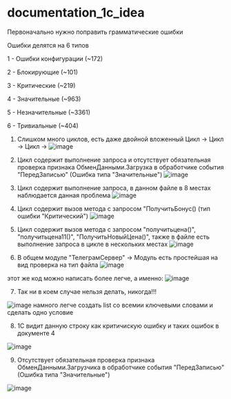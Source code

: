 # documentation_1c_idea

Первоначально нужно поправить грамматические ошибки

Ошибки делятся на 6 типов

1 - Ошибки конфигурации (~172)

2 - Блокирующие (~101)

3 - Критические (~219)

4 - Значительные (~963)

5 - Незначительные (~3361)

6 - Тривиальные (~404)


1. Слишком много циклов, есть даже двойной вложенный Цикл -> Цикл -> Цикл -> 
![image](https://github.com/abushka/documentation_1c_idea/assets/65396568/5a8ff027-a34d-4cba-b17d-440f6141ba55)

2. Цикл содержит выполнение запроса и отсутствует обязательная проверка признака ОбменДанными.Загрузка в обработчике события "ПередЗаписью" (Ошибка типа "Значительные")
![image](https://github.com/abushka/documentation_1c_idea/assets/65396568/7d9c0dd0-c127-4f42-950b-3c1e4bcfd901)

3. Цикл содержит выполнение запроса, в данном файле в 8 местах наблюдается данная проблема
![image](https://github.com/abushka/documentation_1c_idea/assets/65396568/cf6a2db3-92b8-453d-8ded-0cbae0fad9c0)

4. Цикл содержит вызов метода с запросом "ПолучитьБонус() (тип ошибки "Критический")
![image](https://github.com/abushka/documentation_1c_idea/assets/65396568/c2a10e57-fcee-4349-9096-379b3948d40c)

5. Цикл содержит вызов метода с запросом "получитьцена()", "получитьцена11()", "ПолучитьНовыйЦена()", также в файле есть выполнение запроса в цикле в нескольких местах
![image](https://github.com/abushka/documentation_1c_idea/assets/65396568/498fa39d-64d6-40bb-a508-3378602ce781)

6. В общем модуле "ТелеграмСервер" -> Модуль есть простейшая на вид проверка на тип файла
![image](https://github.com/abushka/documentation_1c_idea/assets/65396568/9a75c4c2-d09a-4120-9da3-d7e829afbb20)

этот же код можно написать более легче, а именно:
![image](https://github.com/abushka/documentation_1c_idea/assets/65396568/3f61b551-67de-482e-8af8-7948d7316f71)

7. Так ни в коем случае нельзя делать, никогда!!!

![image](https://github.com/abushka/documentation_1c_idea/assets/65396568/dc6ee873-f077-4661-9b81-9d7e0d7e9c92)
намного легче создать list со всемии ключевыми словами и сделать одно условие

8. 1С видит данную строку как критичискую ошибку и таких ошибок в документе 4

![image](https://github.com/abushka/documentation_1c_idea/assets/65396568/bff22d34-7806-44ba-a1f0-3f30d4620cf8)
 
9. Отсутствует обязательная проверка признака ОбменДанными.Загрузчика в обработчике события "ПередЗаписью" (Ошибка типа "Значительные")

![image](https://github.com/abushka/documentation_1c_idea/assets/65396568/7860729b-09aa-4cf5-bb2b-c99fce19b34a)
